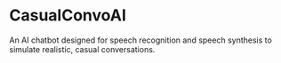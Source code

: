 # CasualConvoAI
An AI chatbot designed for speech recognition and speech synthesis to simulate realistic, casual conversations.
